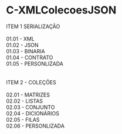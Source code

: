 # C-XMLColecoesJSON

ITEM 1 SERIALIZAÇÃO <br>
<br>
01.01 - XML <br>
01.02 - JSON <br>
01.03 - BINARIA <br>
01.04 - CONTRATO <br>
01.05 - PERSONLIZADA <br>
<br>
<br>
ITEM 2 - COLEÇÕES <br>
<br>
02.01 - MATRIZES <br>
02.02 - LISTAS <br>
02.03 - CONJUNTO <br>
02.04 - DICIONÁRIOS <br>
02.05 - FILAS <br>
02.06 - PERSONLIZADA <br>
